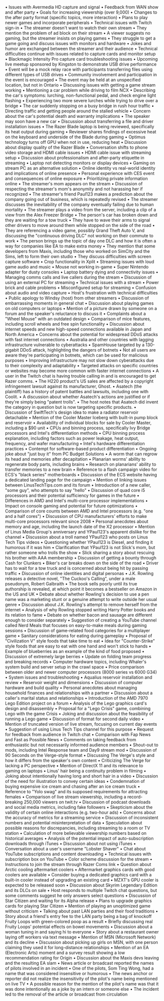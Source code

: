 • Issues with Avermedia HD capture and signal
• Feedback from WAN show and after party
• Goals for increasing viewership (over 9,000)
• Changes to the after party format (specific topics, more interaction)
• Plans to play newer games and incorporate peripherals
• Technical issues with Twitch sign-in
• The streamer doesn't want to watch their own stream
• They mention the problem of ad block on their stream
• A viewer suggests no gaming, but the streamer insists on playing games
• They struggle to get a game going and discuss issues with monitors and hardware
• Jokes and humor are exchanged between the streamer and their audience
• Technical difficulties continue with issues related to capture cards and monitor setup
• Blackmagic Intensity Pro capture card troubleshooting issues
• Upcoming live meetup sponsored by Kingston to demonstrate USB drive performance
• Event will be a mock relay race with participants transferring files using different types of USB drives
• Community involvement and participation in the event is encouraged
• The event may be held at an unspecified location, but not in Ontario
• Discussing issues with getting a game stream working
• Mentioning a car problem while driving to film NCX
• Describing the car's symptoms: lurching, non-functional pedal, and check engine light flashing
• Experiencing two more severe lurches while trying to drive over a bridge
• The car suddenly stopping on a busy bridge in rush hour traffic
• Directing traffic and getting people around the stalled vehicle
• Concern about the car's potential death and warranty implications
• The speaker may soon have a new car
• Discussion about transferring a file and driver installation issues
• The Razer Blade laptop is being reviewed, specifically its heat output during gaming
• Reviewer shares findings of excessive heat on the keyboard and underside of the Blade during gaming
• Optimus technology turns off GPU when not in use, reducing heat
• Discussion about display quality of the Razer Blade
• Conversation shifts to phone video storage and HDMI cable issues
• HDMI cable issue with streaming setup
• Discussion about professionalism and after-party etiquette in streaming
• Laptop not detecting monitors or display devices
• Gaming on stream PC as an alternative solution
• Online identity vs real-world identity and implications of online presence
• Personal experience with CES event and consequences of online exposure
• Prioritizing private information online
• The streamer's mom appears on the stream
• Discussion of respecting the streamer's mom's anonymity and not harassing her if recognized
• The streamer's friend Paul123 makes a prediction about the company going out of business, which is repeatedly revised
• The streamer discusses the inevitability of the company eventually failing due to human mortality
• The streamer plays a video from the server, including a clip of a view from the Alex Freezer Bridge
• The person's car has broken down and they are waiting for a tow truck
• They have to wave their arms to signal other drivers to move around them while stopped on the side of the road
• They are referencing a video game, possibly Grand Theft Auto V, and discussing the "continuous driving DLC" not working on their commute to work
• The person brings up the topic of day one DLC and how it is often a way for companies like EA to make extra money
• They mention that some developers from Maxis, including those who worked on SimCity and the Sims, left to form their own studio
• They discuss difficulties with screen capture software
• Crop functionality in Xplit
• Streaming issues with loud game audio and music
• Mouse not working in-game
• Super Nintendo adapter for dusty consoles
• Laptop battery dying and connectivity issues
• Managing comms calls and live callers during the stream
• Discussion of using an external PC for streaming
• Technical issues with a stream
• Power brick and cable problems
• Misconfigured setup for streaming
• Confusion about audio and video capture
• Host's frustration with technical difficulties
• Public apology to Windsy (host) from other streamers
• Discussion of embarrassing moments in general chat
• Discussion about playing games on old computers or laptops
• Mention of a picture drawn by someone on a forum and the speaker's reluctance to discuss it
• Complaints about a "Wheel Mouse" with an outdated design
• Comparison of mice features, including scroll wheels and free spin functionality
• Discussion about internet speeds and new high-speed connections available in Japan and North America
• Concerns about the potential for widespread DDoS attacks with fast internet connections
• Australia and other countries with lagging infrastructure vulnerable to cyberattacks
• SpamHouse targeted by a 130-gigabit DDoS attack, highlighting the dangers of botnets
• Not all users are aware they're participating in botnets, which can be used for malicious purposes
• Improving infrastructure may not slow down cyberattacks due to their complexity and adaptability
• Targeted attacks on specific countries or websites may become more common with faster internet connections
• A user in the Twitch chat is having trouble calling in and is encouraged to get Razer comms.
• The H220 product's US sales are affected by a copyright infringement lawsuit against its manufacturer, Ghost.
• Asatech (the plaintiff) has a history of patent battles and lawsuits, including one with Coolit.
• A discussion about whether Asatech's actions are justified or if they're simply being "patent trolls".
• The host notes that Asatech did invent the category in question but is now targeting specific products.
• Discussion of SwiftTech's design idea to make a radiator reservoir detachable
• Mention of the Cooler Master Iceberg with built-in pump block and reservoir
• Availability of individual blocks for sale by Cooler Master, including a $90 unit
• CPUs and binning process, specifically Ivy Bridge processors and Intel's differentiation methods
• CPU binning process explanation, including factors such as power leakage, heat output, frequency, and wafer manufacturing
• Intel's hardware differentiation practices
• Contempt for software-based product differentiation
• Ongoing joke about "just buy it" from PC Budget Solutions
• A worm that can regrow its head and memories after decapitation
• Planarian worms' ability to regenerate body parts, including brains
• Research on planarians' ability to transfer memories to a new brain
• Reference to a flash campaign video for ECS's "black series" motherboards
• Discussion of the ECS website having a dedicated landing page for the campaign
• Mention of linking issues between LinusTechTips.com and its forum
• Introduction of a new caller, "some guy", who attempts to say "hello"
• Discussion of quad core i5 processors and their potential sufficiency for games in the future
• Differences in AMD and Intel's multi-core processor implementations
• Impact on console gaming and potential for future optimizations
• Comparison of core counts between AMD and Intel processors (e.g. "one and a half cores")
• Discussion of CPU manufacturers' efforts to make multi-core processors relevant since 2008
• Personal anecdotes about memory and age, including the launch date of the X2 processor
• Mention of Linus Media Group's anniversary and YPaul123's apparent dislike for the channel
• Discussion about a troll named YPaul123 who posts on Linus Tech Tips videos
• Questioning whether YPaul123 is Diesel, and finding it humorous if it was him
• Clarification that YPaul123 is not Slick's mom, but rather someone who trolls the show
• Slick sharing a story about rescuing his brother with AAA membership
• Discussion of getting a bounty through Cash for Clunkers
• Biker's car breaks down on the side of the road
• Driver has to wait for a tow truck and is concerned about being hit by passing traffic
• Discussion of online identities and digital personas
• J.K. Rowling releases a detective novel, "The Cuckoo's Calling", under a male pseudonym, Robert Galbraith
• The book sells poorly until its true authorship is revealed, at which point it becomes a bestseller on Amazon in the US and UK
• Debate about whether Rowling's decision to use a pen name was a marketing stunt or a genuine attempt to write outside her usual genre
• Discussion about J.K. Rowling's attempt to remove herself from the internet
• Analysis of why Rowling stopped writing Harry Potter books and its relation to fame
• Debate on whether bacon and sausage are different enough to consider separately
• Suggestion of creating a YouTube channel called Nerd Meals that focuses on easy-to-make meals during gaming sessions
• Discussion of game-related food categories for a multiplayer game
• Sanitary considerations for eating during gameplay
• Proposal of "Civilization V" style foods that take time to eat
• Idea for "Counter-Strike" style foods that are easy to eat with one hand and won't stick to hands
• Example of blueberries as an example of the kind of food proposed
• Discussion of extremely large berries
• Update on folding team progress and breaking records
• Computer hardware topics, including Whaler's system build and server setup in the crawl space
• Price comparison between older and newer computer processors (8000 series vs 6000 G34)
• System issues and troubleshooting
• Aqualius reservoir installation and review
• Reservoir weight and dimensions
• Discussion of computer hardware and build quality
• Personal anecdotes about managing household finances and relationships with a partner
• Discussion about a caller's marital status and relationships
• Introduction of the AMD 7970 Lego Edition project on a forum
• Analysis of the Lego graphics card's design and disassembly
• Proposal for a "Lego Crisis" game, combining Lego with the game Crisis
• Joking and discussion about the feasibility of running a Lego game
• Discussion of format for second daily video
• Mention of truncated version of live stream, focusing on current day events
• Suggestion of using Linus Tech Tips channel for this purpose
• Request for feedback from audience in Twitch chat
• Comparison with Fap News and Fast as Possible News
• Comments on taking feedback from enthusiastic but not necessarily informed audience members
• Shout-out to mods, including Intel Response team and Day9 stream mod
• Discussion of 90 Seconds on the Verge-style format
• Discussing The Verge's style and how it differs from the speaker's own content
• Criticizing The Verge for lacking a PC perspective
• Mention of DirectX 11 and its relevance to gaming on laptops
• Linus' hair being a continuity problem in filming
• Joking about intentionally having long and short hair in a video
• Discussion of the need for illustration to convey certain ideas
• Condemnation of buying expensive ice cream and chasing after an ice cream truck
• Reference to "Yolo swag" and its supposed requirements for attracting females
• Comparison of live stream viewership, including a record-breaking 250,000 viewers on twit.tv
• Discussion of podcast downloads and social media metrics, including fake followers
• Skepticism about the validity of certain online interactions (e.g. two-hour ads)
• Concerns about the accuracy of metrics for a streaming service
• Discussion of inconsistent numbers and potential misinterpretation of data
• Speculation about possible reasons for discrepancies, including streaming to a room or TV station
• Calculation of more believable viewership numbers based on historical averages
• Analysis of the potential impact of auto-subscription downloads through iTunes
• Discussion about not using iTunes
• Conversation about a user's username "Lobster Shaver"
• Chat about YouTube subscriptions and content downloading
• Technical issues with subscription box on YouTube
• Color scheme discussion for the stream
• Instructions to join the stream through Razer Coms link
• Question about Arctic cooling aftermarket coolers
• Aftermarket graphics cards with good coolers are available
• Consider buying a dedicated graphics card with a built-in cooler instead of upgrading an existing card
• MZXT's GPU cooler is expected to be released soon
• Discussion about Skyrim Legendary Edition and its DLCs on sale
• Host responds to multiple Twitch chat questions, but some comments suggest he only answers select questions
• Discussion of Star Citizen and waiting for its Alpha release
• Plans to upgrade graphics cards for playing Star Citizen
• Mention of playing an unoptimized game without criticism
• Talking about past LAN parties and their food traditions
• Story about a friend's entry fee to the LAN party being a bag of knockoff Fruity Loops with green-colored poop as a result
• Briefly discussing real Fruity Loops' potential effects on bowel movements
• Discussion about a woman tuning in and saying hi to everyone
• Story about a restaurant owner laying off workers via text message
• Mention of MSN (Microsoft Network) and its decline
• Discussion about picking up girls on MSN, with one person claiming they used it for long-distance relationships
• Mention of an EA (Electronic Arts) moment and a survey result showing a low recommendation rating for Origin
• Discussion about the Maxis devs leaving and the resulting EA slam
• News article or broadcast reported the names of pilots involved in an incident
• One of the pilots, Som Ting Wong, had a name that was considered insensitive or humorous
• The news anchor or reporter did not realize the insensitivity of the pilot's name being mentioned on live TV
• A possible reason for the mention of the pilot's name was that it was done intentionally as a joke by an intern or someone else
• The incident led to the removal of the article or broadcast from circulation